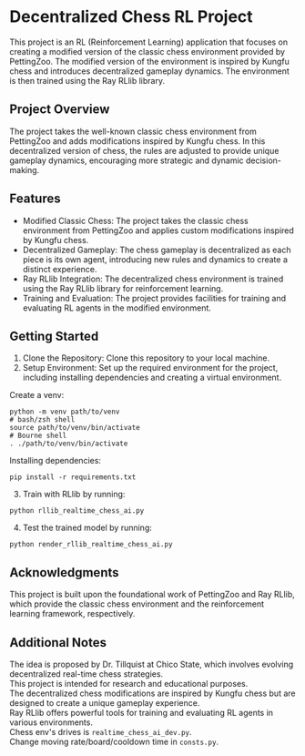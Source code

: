 # Decentralized Chess RL Project

This project is an RL (Reinforcement Learning) application that focuses on creating a modified version of the classic chess environment provided by PettingZoo. The modified version of the environment is inspired by Kungfu chess and introduces decentralized gameplay dynamics. The environment is then trained using the Ray RLlib library.

## Project Overview

The project takes the well-known classic chess environment from PettingZoo and adds modifications inspired by Kungfu chess. In this decentralized version of chess, the rules are adjusted to provide unique gameplay dynamics, encouraging more strategic and dynamic decision-making.

## Features

* Modified Classic Chess: The project takes the classic chess environment from PettingZoo and applies custom modifications inspired by Kungfu chess.
* Decentralized Gameplay: The chess gameplay is decentralized as each piece is its own agent, introducing new rules and dynamics to create a distinct experience.
* Ray RLlib Integration: The decentralized chess environment is trained using the Ray RLlib library for reinforcement learning.
* Training and Evaluation: The project provides facilities for training and evaluating RL agents in the modified environment.

## Getting Started
1. Clone the Repository: Clone this repository to your local machine.
2. Setup Environment: Set up the required environment for the project, including installing dependencies and creating a virtual environment.

Create a venv:  
```
python -m venv path/to/venv
# bash/zsh shell
source path/to/venv/bin/activate
# Bourne shell
. ./path/to/venv/bin/activate
```

Installing dependencies:  
```
pip install -r requirements.txt
```

3. Train with RLlib by running:
```
python rllib_realtime_chess_ai.py
```

4. Test the trained model by running:
```
python render_rllib_realtime_chess_ai.py 
``` 

## Acknowledgments

This project is built upon the foundational work of PettingZoo and Ray RLlib, which provide the classic chess environment and the reinforcement learning framework, respectively.

## Additional Notes

The idea is proposed by Dr. Tillquist at Chico State, which involves evolving decentralized real-time chess strategies.  
This project is intended for research and educational purposes.  
The decentralized chess modifications are inspired by Kungfu chess but are designed to create a unique gameplay experience.  
Ray RLlib offers powerful tools for training and evaluating RL agents in various environments.  
Chess env's drives is `realtime_chess_ai_dev.py`.  
Change moving rate/board/cooldown time in `consts.py`.